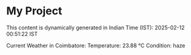 # My Project

This content is dynamically generated in Indian Time (IST): 2025-02-12 00:51:22 IST


Current Weather in Coimbatore:
Temperature: 23.88 °C
Condition: haze
